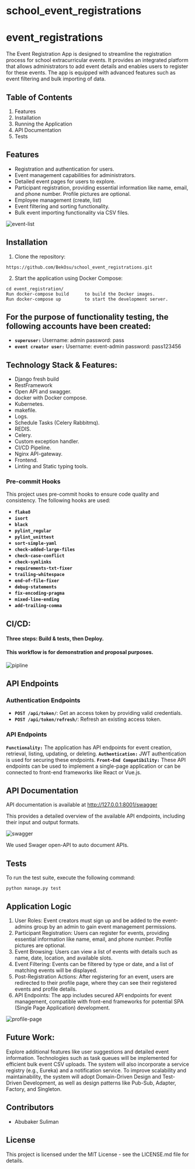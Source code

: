 # school_event_registrations

# **event_registrations**

The Event Registration App is designed to streamline the registration process for school extracurricular events. It provides an integrated platform that allows administrators to add event details and enables users to register for these events. The app is equipped with advanced features such as event filtering and bulk importing of data.

## **Table of Contents**

1. Features
2. Installation
3. Running the Application
4. API Documentation
5. Tests

## **Features**

- Registration and authentication for users.
- Event management capabilities for administrators.
- Detailed event pages for users to explore.
- Participant registration, providing essential information like name, email, and phone number. Profile pictures are optional.
- Employee management (create, list)
- Event filtering and sorting functionality.
- Bulk event importing functionality via CSV files.

![event-list](https://github.com/BekOsu/school_event_registrations/assets/95960598/d11cc6a2-2eec-4b55-87bb-caf0ba3b8ea5)

## **Installation**

1. Clone the repository:

```
https://github.com/BekOsu/school_event_registrations.git
```

2. Start the application using Docker Compose:

```
cd event_registration/
Run docker-compose build      to build the Docker images.
Run docker-compose up         to start the development server.

```
## For the purpose of functionality testing, the following accounts have been created:
  - **`superuser:`**              Username: admin                                            password: pass
  - **`event creator user:`**     Username: event-admin                                      password:  pass123456


## Technology Stack & Features:
* Django fresh build
* RestFramework
* Open API and swagger.
* docker with Docker compose.
* Kubernetes.
* makefile.
* Logs.
* Schedule Tasks (Celery Rabbitmq).
* REDIS.
* Celery.
* Custom exception handler.
* CI/CD Pipeline.
* Nginx API-gateway.
* Frontend.
* Linting and Static typing tools.


### **Pre-commit Hooks**

This project uses pre-commit hooks to ensure code quality and consistency. The following hooks are used:

- **`flake8`**
- **`isort`**
- **`black`**
- **`pylint_regular`**
- **`pylint_unittest`**
- **`sort-simple-yaml`**
- **`check-added-large-files`**
- **`check-case-conflict`**
- **`check-symlinks`**
- **`requirements-txt-fixer`**
- **`trailing-whitespace`**
- **`end-of-file-fixer`**
- **`debug-statements`**
- **`fix-encoding-pragma`**
- **`mixed-line-ending`**
- **`add-trailing-comma`**

## CI/CD:
#### Three steps: Build & tests, then Deploy.
#### This workflow is for demonstration and proposal purposes.
![pipline](https://github.com/BekOsu/school_event_registrations/assets/95960598/2bb5255e-bb9e-49da-ac5d-9f92d32f29fc)


## **API Endpoints**

### **Authentication Endpoints**

- **`POST /api/token/`**: Get an access token by providing valid credentials.
- **`POST /api/token/refresh/`**: Refresh an existing access token.

### **API Endpoints**

**`Functionality:`**
The application has API endpoints for event creation, retrieval, listing, updating, or deleting.
**`Authentication:`**
JWT authentication is used for securing these endpoints.
**`Front-End Compatibility:`**
These API endpoints can be used to implement a single-page application or can be connected to front-end frameworks like React or Vue.js.

## **API Documentation**

API documentation is available at http://127.0.0.1:8001/swagger 

This provides a detailed overview of the available API endpoints, including their input and output formats.

![swagger](https://github.com/BekOsu/school_event_registrations/assets/95960598/bdae315e-6e7a-4ff9-b01b-378bc2451135)

We used Swager open-API to auto document  APIs.

## **Tests**

To run the test suite, execute the following command:

```
python manage.py test
```

## **Application Logic**

1. User Roles: Event creators must sign up and be added to the event-admins group by an admin to gain event management permissions.
2. Participant Registration: Users can register for events, providing essential information like name, email, and phone number. Profile pictures are optional.
3. Event Browsing: Users can view a list of events with details such as name, date, location, and available slots.
4. Event Filtering: Events can be filtered by type or date, and a list of matching events will be displayed.
5. Post-Registration Actions: After registering for an event, users are redirected to their profile page, where they can see their registered events and profile details.
6. API Endpoints: The app includes secured API endpoints for event management, compatible with front-end frameworks for potential SPA (Single Page Application) development.

![profile-page](https://github.com/BekOsu/school_event_registrations/assets/95960598/9bbda497-fe99-4fbc-a66e-06ba875f15ba)


## **Future Work:**

Explore additional features like user suggestions and detailed event information. Technologies such as task queues will be implemented for efficient bulk event CSV uploads. The system will also incorporate a service registry (e.g., Eureka) and a notification service. To improve scalability and maintainability, the system will adopt Domain-Driven Design and Test-Driven Development, as well as design patterns like Pub-Sub, Adapter, Factory, and Singleton.

## **Contributors**

- Abubaker Suliman

## **License**

This project is licensed under the MIT License - see the LICENSE.md file for details.
